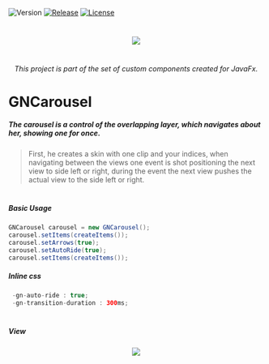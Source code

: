 
![Version](https://img.shields.io/badge/Version-2.1.4-green.svg?style=for-the-badge)
[![Release](https://img.shields.io/badge/Release-v2.1.0-blue.svg?style=for-the-badge)](https://github.com/Gleidson28/GNCarousel/releases/tag/1.0)
[![License](https://img.shields.io/github/license/Gleidson28/GNCarousel.svg?style=for-the-badge)](https://github.com/Gleidson28/GNCarousel/blob/master/LICENSE) 


<h1></h1>

<p align="center">
  <img src="src/logo.png"  />
</p>

<h1></h1>
<h6 align="center"> This project is part of the set of custom components created for JavaFx. </h6>

<h1></h1>

<h1> GNCarousel </h1>

<h5 > 
  The carousel is a control of the overlapping layer, which navigates about her, showing one for once.
</h5>

 > First, he creates a skin with one clip and your indices, when navigating between the views one event is shot
 > positioning the next view to side left or right, during the event the next view pushes the actual view to the side
 > left or right.

<h1></h1>

<h5>Basic Usage</h5>

```java
GNCarousel carousel = new GNCarousel();
carousel.setItems(createItems());
carousel.setArrows(true);
carousel.setAutoRide(true);
carousel.setItems(createItems());
```

<h5>Inline css  </h5>

```java
 -gn-auto-ride : true;
 -gn-transition-duration : 300ms;
```
<h1></h1>

<h5>View</h5>

<p align="center"><img src="src/view.gif"/></p>
